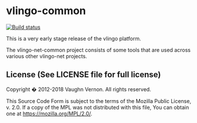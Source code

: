 # vlingo-common

[![Build status](https://ci.appveyor.com/api/projects/status/ujwlomkw8ebfm227/branch/master?svg=true)](https://ci.appveyor.com/project/zpbappi/vlingo-net-common-ft9e2/branch/master)

This is a very early stage release of the vlingo platform.

The vlingo-net-common project consists of some tools that are used across
various other vlingo-net projects.


License (See LICENSE file for full license)
-------------------------------------------
Copyright � 2012-2018 Vaughn Vernon. All rights reserved.

This Source Code Form is subject to the terms of the
Mozilla Public License, v. 2.0. If a copy of the MPL
was not distributed with this file, You can obtain
one at https://mozilla.org/MPL/2.0/.